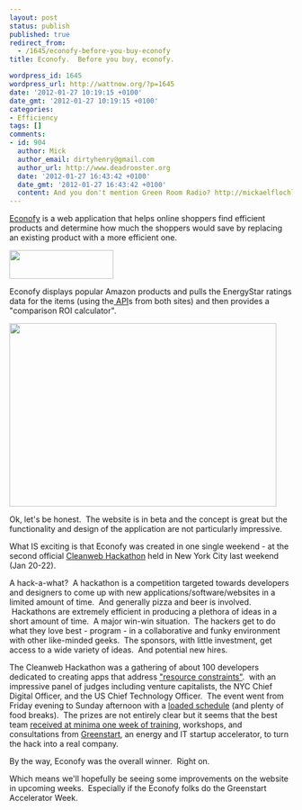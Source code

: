 ```yaml
---
layout: post
status: publish
published: true
redirect_from:
  - /1645/econofy-before-you-buy-econofy
title: Econofy.  Before you buy, econofy.

wordpress_id: 1645
wordpress_url: http://wattnow.org/?p=1645
date: '2012-01-27 10:19:15 +0100'
date_gmt: '2012-01-27 10:19:15 +0100'
categories:
- Efficiency
tags: []
comments:
- id: 904
  author: Mick
  author_email: dirtyhenry@gmail.com
  author_url: http://www.deadrooster.org
  date: '2012-01-27 16:43:42 +0100'
  date_gmt: '2012-01-27 16:43:42 +0100'
  content: And you don't mention Green Room Radio? http://mickaelflochlay.com/blog/80/1st-hackathon-experience-introducing-green-room-radio
---
```

<p><a href="http://beta.econofy.com/">Econofy</a>&nbsp;is a web application that helps online shoppers find efficient products and determine how much the shoppers would save by replacing an existing product with a more efficient one.</p>
<p><a href="http://beta.econofy.com/"><img class="alignnone size-full wp-image-1647" title="econofy - logo" src="{{ 'assets/from-wordpress/uploads/2012/01/econofy-logo1.png' | relative_url }}" alt="" width="185" height="51" /></a></p>
<p>Econofy displays popular Amazon products and pulls the EnergyStar ratings data for the items (using the<a href="http://en.wikipedia.org/wiki/Application_programming_interface"> API</a>s from both sites) and then provides a "comparison ROI calculator".</p>
<p><a href="http://beta.econofy.com/calculator"><img class="alignnone  wp-image-1648" title="econofy - comparison" src="{{ 'assets/from-wordpress/uploads/2012/01/econofy-comparison.png' | relative_url }}" alt="" width="475" height="326" /></a></p>
<p>Ok, let's be honest. &nbsp;The website is in beta and the concept is great but the functionality and design of the application are not particularly impressive.</p>
<p>What IS exciting is that Econofy was created in one single weekend - at the second official <a href="http://cleanwebhack.com/hackathon/">Cleanweb Hackathon</a> held in New York City last weekend (Jan 20-22).</p>
<p>A hack-a-what? &nbsp;A hackathon is a competition targeted towards developers and designers to come up with new applications/software/websites in a limited amount of time. &nbsp;And generally pizza and beer is involved. &nbsp;Hackathons are extremely efficient in producing a plethora of ideas in a short amount of time. &nbsp;A major win-win situation. &nbsp;The hackers get to do what they love best - program - in a collaborative and funky environment with other like-minded geeks. &nbsp;The sponsors, with little investment, get access to a wide variety of ideas. &nbsp;And potential new hires.</p>
<p>The Cleanweb Hackathon was a gathering of about 100 developers dedicated to creating apps that address <a href="http://ecopreneurist.com/2012/01/24/cleanweb-hackathon-nyc-winning-app-helps-shoppers-find-efficient-appliances/">"resource constraints"</a>. &nbsp;with an impressive panel of judges including venture capitalists, the NYC Chief Digital Officer, and the US Chief Technology Officer. &nbsp;The event went from Friday evening to Sunday afternoon with a <a href="http://cleanwebhack.com/hackathon/agenda/">loaded schedule</a>&nbsp;(and plenty of food breaks). &nbsp;The prizes are not entirely clear but it seems that the best team <a href="http://cleanwebhack.com/hackathon/prizes/">received at minima one week of training</a>, workshops, and consultations from&nbsp;<a href="http://www.greenstart.com/">Greenstart</a>, an energy and IT startup accelerator, to turn the hack into a real company.</p>
<p>By the way, Econofy was the overall winner. &nbsp;Right on.</p>
<p>Which means we'll hopefully be seeing some improvements on the website in upcoming weeks. &nbsp;Especially if the Econofy folks do the Greenstart Accelerator Week.</p>

